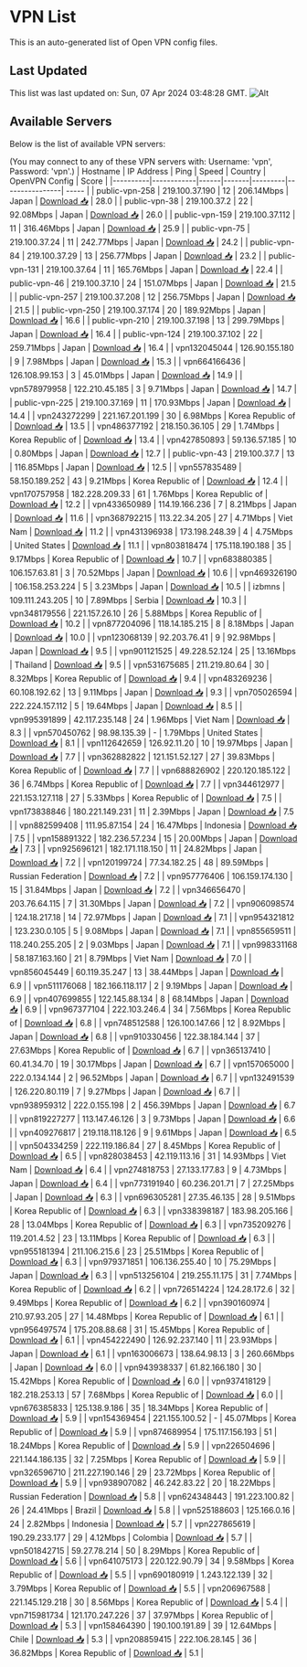 # VPN List

This is an auto-generated list of Open VPN config files.

## Last Updated

This list was last updated on: Sun, 07 Apr 2024 03:48:28 GMT.
![Alt](https://repobeats.axiom.co/api/embed/186b98318ef1479477931607c1ad7d823f12451f.svg "Repobeats analytics image")

## Available Servers

Below is the list of available VPN servers:

(You may connect to any of these VPN servers with: Username: 'vpn', Password: 'vpn'.)
| Hostname | IP Address | Ping | Speed | Country | OpenVPN Config | Score |
|----------|------------|------|-------|---------|----------------| ----- |
| public-vpn-258 | 219.100.37.190 | 12 | 206.14Mbps | Japan | [Download 📥](./configs/server_0_JP.ovpn) | 28.0 |
| public-vpn-38 | 219.100.37.2 | 22 | 92.08Mbps | Japan | [Download 📥](./configs/server_1_JP.ovpn) | 26.0 |
| public-vpn-159 | 219.100.37.112 | 11 | 316.46Mbps | Japan | [Download 📥](./configs/server_2_JP.ovpn) | 25.9 |
| public-vpn-75 | 219.100.37.24 | 11 | 242.77Mbps | Japan | [Download 📥](./configs/server_3_JP.ovpn) | 24.2 |
| public-vpn-84 | 219.100.37.29 | 13 | 256.77Mbps | Japan | [Download 📥](./configs/server_4_JP.ovpn) | 23.2 |
| public-vpn-131 | 219.100.37.64 | 11 | 165.76Mbps | Japan | [Download 📥](./configs/server_5_JP.ovpn) | 22.4 |
| public-vpn-46 | 219.100.37.10 | 24 | 151.07Mbps | Japan | [Download 📥](./configs/server_6_JP.ovpn) | 21.5 |
| public-vpn-257 | 219.100.37.208 | 12 | 256.75Mbps | Japan | [Download 📥](./configs/server_7_JP.ovpn) | 21.5 |
| public-vpn-250 | 219.100.37.174 | 20 | 189.92Mbps | Japan | [Download 📥](./configs/server_8_JP.ovpn) | 16.6 |
| public-vpn-210 | 219.100.37.198 | 13 | 299.79Mbps | Japan | [Download 📥](./configs/server_9_JP.ovpn) | 16.4 |
| public-vpn-124 | 219.100.37.102 | 22 | 259.71Mbps | Japan | [Download 📥](./configs/server_10_JP.ovpn) | 16.4 |
| vpn132045044 | 126.90.155.180 | 9 | 7.98Mbps | Japan | [Download 📥](./configs/server_11_JP.ovpn) | 15.3 |
| vpn664166436 | 126.108.99.153 | 3 | 45.01Mbps | Japan | [Download 📥](./configs/server_12_JP.ovpn) | 14.9 |
| vpn578979958 | 122.210.45.185 | 3 | 9.71Mbps | Japan | [Download 📥](./configs/server_13_JP.ovpn) | 14.7 |
| public-vpn-225 | 219.100.37.169 | 11 | 170.93Mbps | Japan | [Download 📥](./configs/server_14_JP.ovpn) | 14.4 |
| vpn243272299 | 221.167.201.199 | 30 | 6.98Mbps | Korea Republic of | [Download 📥](./configs/server_15_KR.ovpn) | 13.5 |
| vpn486377192 | 218.150.36.105 | 29 | 1.74Mbps | Korea Republic of | [Download 📥](./configs/server_16_KR.ovpn) | 13.4 |
| vpn427850893 | 59.136.57.185 | 10 | 0.80Mbps | Japan | [Download 📥](./configs/server_17_JP.ovpn) | 12.7 |
| public-vpn-43 | 219.100.37.7 | 13 | 116.85Mbps | Japan | [Download 📥](./configs/server_18_JP.ovpn) | 12.5 |
| vpn557835489 | 58.150.189.252 | 43 | 9.21Mbps | Korea Republic of | [Download 📥](./configs/server_19_KR.ovpn) | 12.4 |
| vpn170757958 | 182.228.209.33 | 61 | 1.76Mbps | Korea Republic of | [Download 📥](./configs/server_20_KR.ovpn) | 12.2 |
| vpn433650989 | 114.19.166.236 | 7 | 8.21Mbps | Japan | [Download 📥](./configs/server_21_JP.ovpn) | 11.6 |
| vpn368792215 | 113.22.34.205 | 27 | 4.71Mbps | Viet Nam | [Download 📥](./configs/server_22_VN.ovpn) | 11.2 |
| vpn431396938 | 173.198.248.39 | 4 | 4.75Mbps | United States | [Download 📥](./configs/server_23_US.ovpn) | 11.1 |
| vpn803818474 | 175.118.190.188 | 35 | 9.17Mbps | Korea Republic of | [Download 📥](./configs/server_24_KR.ovpn) | 10.7 |
| vpn683880385 | 106.157.63.81 | 3 | 70.52Mbps | Japan | [Download 📥](./configs/server_25_JP.ovpn) | 10.6 |
| vpn469326190 | 106.158.253.224 | 5 | 3.23Mbps | Japan | [Download 📥](./configs/server_26_JP.ovpn) | 10.5 |
| izbmns | 109.111.243.205 | 10 | 7.89Mbps | Serbia | [Download 📥](./configs/server_27_RS.ovpn) | 10.3 |
| vpn348179556 | 221.157.26.10 | 26 | 5.88Mbps | Korea Republic of | [Download 📥](./configs/server_28_KR.ovpn) | 10.2 |
| vpn877204096 | 118.14.185.215 | 8 | 8.18Mbps | Japan | [Download 📥](./configs/server_29_JP.ovpn) | 10.0 |
| vpn123068139 | 92.203.76.41 | 9 | 92.98Mbps | Japan | [Download 📥](./configs/server_30_JP.ovpn) | 9.5 |
| vpn901121525 | 49.228.52.124 | 25 | 13.16Mbps | Thailand | [Download 📥](./configs/server_31_TH.ovpn) | 9.5 |
| vpn531675685 | 211.219.80.64 | 30 | 8.32Mbps | Korea Republic of | [Download 📥](./configs/server_32_KR.ovpn) | 9.4 |
| vpn483269236 | 60.108.192.62 | 13 | 9.11Mbps | Japan | [Download 📥](./configs/server_33_JP.ovpn) | 9.3 |
| vpn705026594 | 222.224.157.112 | 5 | 19.64Mbps | Japan | [Download 📥](./configs/server_34_JP.ovpn) | 8.5 |
| vpn995391899 | 42.117.235.148 | 24 | 1.96Mbps | Viet Nam | [Download 📥](./configs/server_35_VN.ovpn) | 8.3 |
| vpn570450762 | 98.98.135.39 | - | 1.79Mbps | United States | [Download 📥](./configs/server_36_US.ovpn) | 8.1 |
| vpn112642659 | 126.92.11.20 | 10 | 19.97Mbps | Japan | [Download 📥](./configs/server_37_JP.ovpn) | 7.7 |
| vpn362882822 | 121.151.52.127 | 27 | 39.83Mbps | Korea Republic of | [Download 📥](./configs/server_38_KR.ovpn) | 7.7 |
| vpn688826902 | 220.120.185.122 | 36 | 6.74Mbps | Korea Republic of | [Download 📥](./configs/server_39_KR.ovpn) | 7.7 |
| vpn344612977 | 221.153.127.118 | 27 | 5.33Mbps | Korea Republic of | [Download 📥](./configs/server_40_KR.ovpn) | 7.5 |
| vpn173838846 | 180.221.149.231 | 11 | 2.39Mbps | Japan | [Download 📥](./configs/server_41_JP.ovpn) | 7.5 |
| vpn882599408 | 111.95.87.154 | 24 | 16.47Mbps | Indonesia | [Download 📥](./configs/server_42_ID.ovpn) | 7.5 |
| vpn158891322 | 182.236.57.234 | 15 | 20.00Mbps | Japan | [Download 📥](./configs/server_43_JP.ovpn) | 7.3 |
| vpn925696121 | 182.171.118.150 | 11 | 24.82Mbps | Japan | [Download 📥](./configs/server_44_JP.ovpn) | 7.2 |
| vpn120199724 | 77.34.182.25 | 48 | 89.59Mbps | Russian Federation | [Download 📥](./configs/server_45_RU.ovpn) | 7.2 |
| vpn957776406 | 106.159.174.130 | 15 | 31.84Mbps | Japan | [Download 📥](./configs/server_46_JP.ovpn) | 7.2 |
| vpn346656470 | 203.76.64.115 | 7 | 31.30Mbps | Japan | [Download 📥](./configs/server_47_JP.ovpn) | 7.2 |
| vpn906098574 | 124.18.217.18 | 14 | 72.97Mbps | Japan | [Download 📥](./configs/server_48_JP.ovpn) | 7.1 |
| vpn954321812 | 123.230.0.105 | 5 | 9.08Mbps | Japan | [Download 📥](./configs/server_49_JP.ovpn) | 7.1 |
| vpn855659511 | 118.240.255.205 | 2 | 9.03Mbps | Japan | [Download 📥](./configs/server_50_JP.ovpn) | 7.1 |
| vpn998331168 | 58.187.163.160 | 21 | 8.79Mbps | Viet Nam | [Download 📥](./configs/server_51_VN.ovpn) | 7.0 |
| vpn856045449 | 60.119.35.247 | 13 | 38.44Mbps | Japan | [Download 📥](./configs/server_52_JP.ovpn) | 6.9 |
| vpn511176068 | 182.166.118.117 | 2 | 9.19Mbps | Japan | [Download 📥](./configs/server_53_JP.ovpn) | 6.9 |
| vpn407699855 | 122.145.88.134 | 8 | 68.14Mbps | Japan | [Download 📥](./configs/server_54_JP.ovpn) | 6.9 |
| vpn967377104 | 222.103.246.4 | 34 | 7.56Mbps | Korea Republic of | [Download 📥](./configs/server_55_KR.ovpn) | 6.8 |
| vpn748512588 | 126.100.147.66 | 12 | 8.92Mbps | Japan | [Download 📥](./configs/server_56_JP.ovpn) | 6.8 |
| vpn910330456 | 122.38.184.144 | 37 | 27.63Mbps | Korea Republic of | [Download 📥](./configs/server_57_KR.ovpn) | 6.7 |
| vpn365137410 | 60.41.34.70 | 19 | 30.17Mbps | Japan | [Download 📥](./configs/server_58_JP.ovpn) | 6.7 |
| vpn157065000 | 222.0.134.144 | 2 | 96.52Mbps | Japan | [Download 📥](./configs/server_59_JP.ovpn) | 6.7 |
| vpn132491539 | 126.220.80.119 | 7 | 9.27Mbps | Japan | [Download 📥](./configs/server_60_JP.ovpn) | 6.7 |
| vpn938959312 | 222.0.155.198 | 2 | 456.39Mbps | Japan | [Download 📥](./configs/server_61_JP.ovpn) | 6.7 |
| vpn819227277 | 113.147.46.126 | 3 | 9.73Mbps | Japan | [Download 📥](./configs/server_62_JP.ovpn) | 6.6 |
| vpn409276817 | 219.118.118.126 | 9 | 9.61Mbps | Japan | [Download 📥](./configs/server_63_JP.ovpn) | 6.5 |
| vpn504334259 | 222.119.186.84 | 27 | 8.45Mbps | Korea Republic of | [Download 📥](./configs/server_64_KR.ovpn) | 6.5 |
| vpn828038453 | 42.119.113.16 | 31 | 14.93Mbps | Viet Nam | [Download 📥](./configs/server_65_VN.ovpn) | 6.4 |
| vpn274818753 | 27.133.177.83 | 9 | 4.73Mbps | Japan | [Download 📥](./configs/server_66_JP.ovpn) | 6.4 |
| vpn773191940 | 60.236.201.71 | 7 | 27.25Mbps | Japan | [Download 📥](./configs/server_67_JP.ovpn) | 6.3 |
| vpn696305281 | 27.35.46.135 | 28 | 9.51Mbps | Korea Republic of | [Download 📥](./configs/server_68_KR.ovpn) | 6.3 |
| vpn338398187 | 183.98.205.166 | 28 | 13.04Mbps | Korea Republic of | [Download 📥](./configs/server_69_KR.ovpn) | 6.3 |
| vpn735209276 | 119.201.4.52 | 23 | 13.11Mbps | Korea Republic of | [Download 📥](./configs/server_70_KR.ovpn) | 6.3 |
| vpn955181394 | 211.106.215.6 | 23 | 25.51Mbps | Korea Republic of | [Download 📥](./configs/server_71_KR.ovpn) | 6.3 |
| vpn979371851 | 106.136.255.40 | 10 | 75.29Mbps | Japan | [Download 📥](./configs/server_72_JP.ovpn) | 6.3 |
| vpn513256104 | 219.255.11.175 | 31 | 7.74Mbps | Korea Republic of | [Download 📥](./configs/server_73_KR.ovpn) | 6.2 |
| vpn726514224 | 124.28.172.6 | 32 | 9.49Mbps | Korea Republic of | [Download 📥](./configs/server_74_KR.ovpn) | 6.2 |
| vpn390160974 | 210.97.93.205 | 27 | 14.48Mbps | Korea Republic of | [Download 📥](./configs/server_75_KR.ovpn) | 6.1 |
| vpn956497574 | 175.208.88.68 | 31 | 15.45Mbps | Korea Republic of | [Download 📥](./configs/server_76_KR.ovpn) | 6.1 |
| vpn454222490 | 126.92.237.140 | 11 | 23.93Mbps | Japan | [Download 📥](./configs/server_77_JP.ovpn) | 6.1 |
| vpn163006673 | 138.64.98.13 | 3 | 260.66Mbps | Japan | [Download 📥](./configs/server_78_JP.ovpn) | 6.0 |
| vpn943938337 | 61.82.166.180 | 30 | 15.42Mbps | Korea Republic of | [Download 📥](./configs/server_79_KR.ovpn) | 6.0 |
| vpn937418129 | 182.218.253.13 | 57 | 7.68Mbps | Korea Republic of | [Download 📥](./configs/server_80_KR.ovpn) | 6.0 |
| vpn676385833 | 125.138.9.186 | 35 | 18.34Mbps | Korea Republic of | [Download 📥](./configs/server_81_KR.ovpn) | 5.9 |
| vpn154369454 | 221.155.100.52 | - | 45.07Mbps | Korea Republic of | [Download 📥](./configs/server_82_KR.ovpn) | 5.9 |
| vpn874689954 | 175.117.156.193 | 51 | 18.24Mbps | Korea Republic of | [Download 📥](./configs/server_83_KR.ovpn) | 5.9 |
| vpn226504696 | 221.144.186.135 | 32 | 7.25Mbps | Korea Republic of | [Download 📥](./configs/server_84_KR.ovpn) | 5.9 |
| vpn326596710 | 211.227.190.146 | 29 | 23.72Mbps | Korea Republic of | [Download 📥](./configs/server_85_KR.ovpn) | 5.9 |
| vpn938907082 | 46.242.83.22 | 20 | 18.22Mbps | Russian Federation | [Download 📥](./configs/server_86_RU.ovpn) | 5.8 |
| vpn624348443 | 191.223.100.82 | 26 | 24.41Mbps | Brazil | [Download 📥](./configs/server_87_BR.ovpn) | 5.8 |
| vpn525188603 | 125.166.0.16 | 24 | 2.82Mbps | Indonesia | [Download 📥](./configs/server_88_ID.ovpn) | 5.7 |
| vpn227865619 | 190.29.233.177 | 29 | 4.12Mbps | Colombia | [Download 📥](./configs/server_89_CO.ovpn) | 5.7 |
| vpn501842715 | 59.27.78.214 | 50 | 8.29Mbps | Korea Republic of | [Download 📥](./configs/server_90_KR.ovpn) | 5.6 |
| vpn641075173 | 220.122.90.79 | 34 | 9.58Mbps | Korea Republic of | [Download 📥](./configs/server_91_KR.ovpn) | 5.5 |
| vpn690180919 | 1.243.122.139 | 32 | 3.79Mbps | Korea Republic of | [Download 📥](./configs/server_92_KR.ovpn) | 5.5 |
| vpn206967588 | 221.145.129.218 | 30 | 8.56Mbps | Korea Republic of | [Download 📥](./configs/server_93_KR.ovpn) | 5.4 |
| vpn715981734 | 121.170.247.226 | 37 | 37.97Mbps | Korea Republic of | [Download 📥](./configs/server_94_KR.ovpn) | 5.3 |
| vpn158464390 | 190.100.191.89 | 39 | 12.64Mbps | Chile | [Download 📥](./configs/server_95_CL.ovpn) | 5.3 |
| vpn208859415 | 222.106.28.145 | 36 | 36.82Mbps | Korea Republic of | [Download 📥](./configs/server_96_KR.ovpn) | 5.1 |

